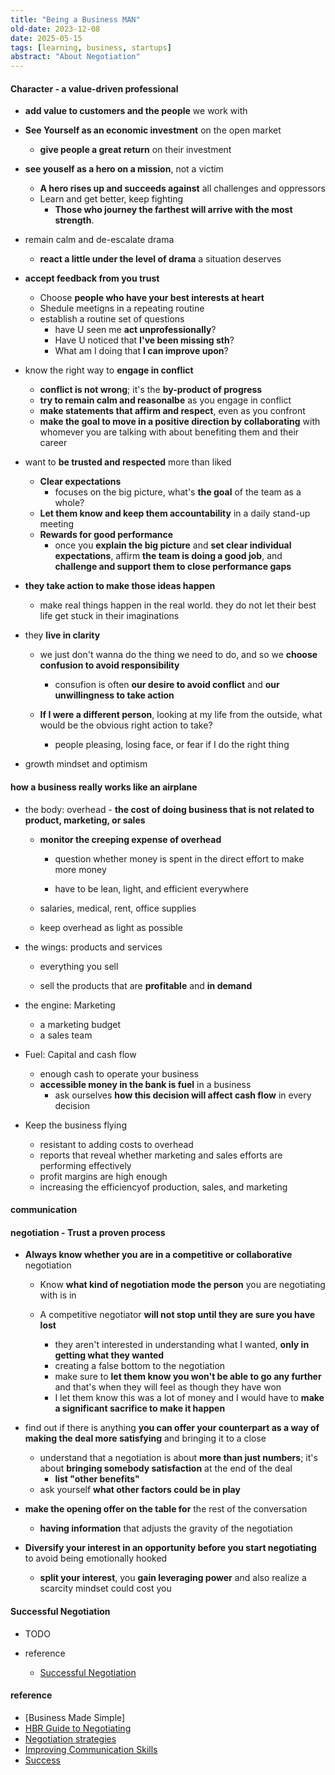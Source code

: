 ```yaml
---
title: "Being a Business MAN"
old-date: 2023-12-08
date: 2025-05-15
tags: [learning, business, startups]
abstract: "About Negotiation"
---
```


#### Character - a value-driven professional

-   **add value to customers and the people** we work with

-   **See Yourself as an economic investment** on the open market

    -   **give people a great return** on their investment

-   **see youself as a hero on a mission**, not a victim

    -   **A hero rises up and succeeds against** all challenges and oppressors
    -   Learn and get better, keep fighting
        -   **Those who journey the farthest will arrive with the most strength**.

-   remain calm and de-escalate drama

    -   **react a little under the level of drama** a situation deserves

-   **accept feedback from you trust**

    -   Choose **people who have your best interests at heart**
    -   Shedule meetigns in a repeating routine
    -   establish a routine set of questions
        -   have U seen me **act unprofessionally**?
        -   Have U noticed that **I've been missing sth**?
        -   What am I doing that **I can improve upon**?

-   know the right way to **engage in conflict**

    -   **conflict is not wrong**; it's the **by-product of progress**
    -   **try to remain calm and reasonalbe** as you engage in conflict
    -   **make statements that affirm and respect**, even as you confront
    -   **make the goal to move in a positive direction by collaborating** with whomever you are talking
        with about benefiting them and their career

-   want to **be trusted and respected** more than liked

    -   **Clear expectations**
        -   focuses on the big picture, what's **the goal** of the team as a whole?
    -   **Let them know and keep them accountability** in a daily stand-up meeting
    -   **Rewards for good performance**
        -   once you **explain the big picture** and **set clear individual expectations**,
            affirm **the team is doing a good job**, and **challenge and support them to close performance gaps**

-   **they take action to make those ideas happen**

    -   make real things happen in the real world.
        they do not let their best life get stuck in their imaginations

-   they **live in clarity**

    -   we just don't wanna do the thing we need to do,
        and so we **choose confusion to avoid responsibility**

        -   consufion is often **our desire to avoid conflict** and **our unwillingness to take action**

    -   **If I were a different person**, looking at my life from the outside, what would be the obvious right action to take?
        -   people pleasing, losing face, or fear if I do the right thing

-   growth mindset and optimism

#### how a business really works like an airplane

-   the body: overhead - **the cost of doing business that is not related to product, marketing, or sales**

    -   **monitor the creeping expense of overhead**

        -   question whether money is spent in the direct effort to make more money

        -   have to be lean, light, and efficient everywhere

    -   salaries, medical, rent, office supplies
    -   keep overhead as light as possible

-   the wings: products and services

    -   everything you sell

    -   sell the products that are **profitable** and **in demand**

-   the engine: Marketing

    -   a marketing budget
    -   a sales team

-   Fuel: Capital and cash flow

    -   enough cash to operate your business
    -   **accessible money in the bank is fuel** in a business
        -   ask ourselves **how this decision will affect cash flow** in every decision

-   Keep the business flying
    -   resistant to adding costs to overhead
    -   reports that reveal whether marketing and sales efforts are performing effectively
    -   profit margins are high enough
    -   increasing the efficiencyof production, sales, and marketing

#### communication

#### negotiation - Trust a proven process

-   **Always know whether you are in a competitive or collaborative** negotiation

    -   Know **what kind of negotiation mode the person** you are negotiating with is in

    -   A competitive negotiator **will not stop until they are sure you have lost**
        -   they aren't interested in understanding what I wanted, **only in getting what they wanted**
        -   creating a false bottom to the negotiation
        -   make sure to **let them know you won't be able to go any further** and that's when they will feel as though they have won
        -   I let them know this was a lot of money and I would have to **make a significant sacrifice to make it happen**

-   find out if there is anything **you can offer your counterpart as a way of making the deal more satisfying** and bringing it to a close

    -   understand that a negotiation is about **more than just numbers**;
        it's about **bringing somebody satisfaction** at the end of the deal
        -   **list "other benefits"**
    -   ask yourself **what other factors could be in play**

-   **make the opening offer on the table for** the rest of the conversation

    -   **having information** that adjusts the gravity of the negotiation

-   **Diversify your interest in an opportunity before you start negotiating** to avoid being emotionally hooked
    -   **split your interest**, you **gain leveraging power** and also realize a scarcity mindset could cost you

#### Successful Negotiation

-   TODO

-   reference
    -   [Successful Negotiation](https://www.coursera.org/learn/negotiation-skills/home/info)

#### reference

-   [Business Made Simple]
-   [HBR Guide to Negotiating](https://book.douban.com/subject/27161116/)
-   [Negotiation strategies](https://hbr.org/topic/subject/negotiation-strategies)
-   [Improving Communication Skills](https://www.coursera.org/learn/wharton-communication-skills/home/week/1)
-   [Success](https://www.coursera.org/learn/wharton-success/home/info)
